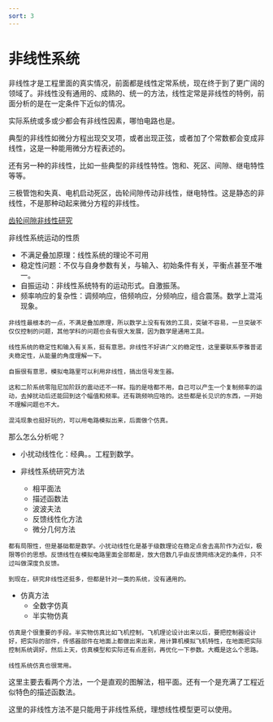 ```yaml
---
sort: 3
---
```

# 非线性系统

非线性才是工程里面的真实情况，前面都是线性定常系统，现在终于到了更广阔的领域了。非线性没有通用的、成熟的、统一的方法，线性定常是非线性的特例，前面分析的是在一定条件下近似的情况。

实际系统或多或少都会有非线性因素，哪怕电路也是。

典型的非线性如微分方程出现交叉项，或者出现正弦，或者加了个常数都会变成非线性，这是一种能用微分方程表述的。

还有另一种的非线性，比如一些典型的非线性特性。饱和、死区、间隙、继电特性等等。

三极管饱和失真、电机启动死区，齿轮间隙传动非线性，继电特性。这是静态的非线性，不是那种动起来微分方程的非线性。

[齿轮间隙非线性研究](https://kns.cnki.net/kcms/detail/detail.aspx?dbcode=CMFD&dbname=CMFD9904&filename=2004108801.nh&uniplatform=NZKPT&v=ldlTjca0Irgq5AsANSKMFaqIcolx7Kb%25mmd2B6MZ5YuYQHPK%25mmd2FUDLw6m4z7dC%25mmd2Fq1YqJx1o)


非线性系统运动的性质
- 不满足叠加原理：线性系统的理论不可用
- 稳定性问题：不仅与自身参数有关，与输入、初始条件有关，平衡点甚至不唯一。
- 自振运动：非线性系统特有的运动形式。自激振荡。
- 频率响应的复杂性：调频响应，倍频响应，分频响应，组合震荡。数学上混沌现象。

```tip
非线性最根本的一点，不满足叠加原理，所以数学上没有有效的工具，突破不容易，一旦突破不仅仅控制的问题，其他学科的问题也会有很大发展，因为数学是通用工具。

线性系统的稳定性和输入有关系，挺有意思。非线性不好讲广义的稳定性，这里要联系李雅普诺夫稳定性，从能量的角度理解一下。

自振很有意思，模拟电路里可以利用非线性，搞出信号发生器。

这和二阶系统零阻尼加阶跃的震动还不一样。指的是啥都不用，自己可以产生一个复制频率的运动，去掉扰动后还能回到这个幅值和频率。还有跳频响应啥的。这些都是长见识的东西，一开始不理解问题也不大。

混沌现象也挺好玩的，可以用电路模拟出来，后面做个仿真。

```


那么怎么分析呢？

- 小扰动线性化：经典。。工程到数学。

- 非线性系统研究方法
    - 相平面法
    - 描述函数法
    - 波波夫法
    - 反馈线性化方法
    - 微分几何方法

```note
都有局限性，但是基础都是数学。小扰动线性化是基于级数理论在稳定点舍去高阶作为近似，极限等价的思想。反馈线性在模拟电路里面全部都是，放大倍数几乎由反馈网络决定的条件，只不过叫做深度负反馈。

到现在，研究非线性还挺多，但都是针对一类的系统，没有通用的。
```

- 仿真方法
    - 全数字仿真
    - 半实物仿真

```note
仿真是个很重要的手段。半实物仿真比如飞机控制，飞机理论设计出来以后，要把控制器设计好，把实际的部件，传感器部件在地面上都做出来出来，用计算机模拟飞机特性，在地面把实际控制系统调好，然后上天，仿真模型和实际还有点差别，再优化一下参数。大概是这么个思路。

线性系统仿真也很常用。
```

这里主要去看两个方法，一个是直观的图解法，相平面。还有一个是充满了工程近似特色的描述函数法。

这里的非线性方法不是只能用于非线性系统，理想线性模型更可以使用。









